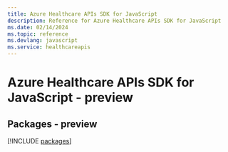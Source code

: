 ```yaml
---
title: Azure Healthcare APIs SDK for JavaScript
description: Reference for Azure Healthcare APIs SDK for JavaScript
ms.date: 02/14/2024
ms.topic: reference
ms.devlang: javascript
ms.service: healthcareapis
---
```

# Azure Healthcare APIs SDK for JavaScript - preview
## Packages - preview
[!INCLUDE [packages](healthcare-apis-index.md)]